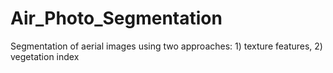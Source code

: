 # Air_Photo_Segmentation
Segmentation of aerial images using two approaches: 1) texture features, 2) vegetation index

